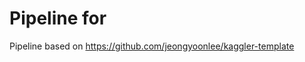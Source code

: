 # Pipeline for <NAME OF KAGGLE COMPETITION>
<URL TO COMPETITION>

Pipeline based on https://github.com/jeongyoonlee/kaggler-template
